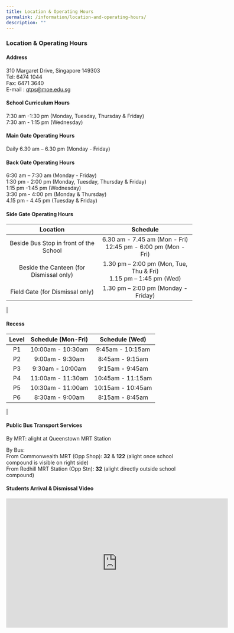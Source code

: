 ```yaml
---
title: Location & Operating Hours
permalink: /information/location-and-operating-hours/
description: ""
---
```

### **Location & Operating Hours**

#### **Address**
310 Margaret Drive, Singapore 149303<br>
Tel: 6474 1044  <br>
Fax: 6471 3640  <br>
E-mail : [qtps@moe.edu.sg](mailto:qtps@moe.edu.sg)

#### **School Curriculum Hours**
7:30 am -1:30 pm (Monday, Tuesday, Thursday & Friday) <br>
7:30 am - 1:15 pm (Wednesday)

#### **Main Gate Operating Hours**
Daily 6.30 am – 6.30 pm (Monday - Friday)

#### **Back Gate Operating Hours**
6:30 am – 7:30 am (Monday - Friday) <br>
1:30 pm - 2:00 pm (Monday, Tuesday, Thursday & Friday)<br>
1:15 pm -1:45 pm (Wednesday)<br>
3:30 pm - 4:00 pm (Monday & Thursday)<br>
4.15 pm - 4.45 pm (Tuesday & Friday)

#### **Side Gate Operating Hours**

| Location | Schedule |
|:---:|:---:|
| Beside Bus Stop in front of the School | 6.30 am - 7.45 am (Mon - Fri)<br>12:45 pm - 6:00 pm (Mon - Fri) |
| Beside the Canteen (for Dismissal only) | 1.30 pm – 2:00 pm (Mon, Tue, Thu & Fri)<br>1.15 pm – 1:45 pm (Wed) |
|  Field Gate (for Dismissal only) |  1.30 pm – 2:00 pm (Monday - Friday) |
|

#### **Recess**

| Level | Schedule (Mon-Fri) | Schedule (Wed) |
|:---:|:---:|:---:|
|  P1 | 10:00am - 10:30am | 9:45am - 10:15am |
|  P2 | 9:00am - 9:30am | 8:45am - 9:15am |
|  P3 | 9:30am - 10:00am | 9:15am - 9:45am |
|  P4 | 11:00am - 11:30am | 10:45am - 11:15am |
|  P5 | 10:30am - 11:00am | 10:15am - 10:45am |
|  P6 | 8:30am - 9:00am | 8:15am - 8:45am |
|
#### **Public Bus Transport Services**

By MRT: alight at Queenstown MRT Station<br>

By Bus:<br>
From Commonwealth MRT (Opp Shop): <b>32</b> & <b>122</b> (alight once school compound is visible on right side)<br>
From Redhill MRT Station (Opp Stn): <b>32</b> (alight directly outside school compound)

#### **Students Arrival & Dismissal Video**

<iframe width="600" height="350" src="https://www.youtube.com/embed/D3FxNJGYfUQ" title="2021 QtPS Safety for Students' Arrival and Dismissal" frameborder="0" allow="accelerometer; autoplay; clipboard-write; encrypted-media; gyroscope; picture-in-picture" allowfullscreen></iframe>